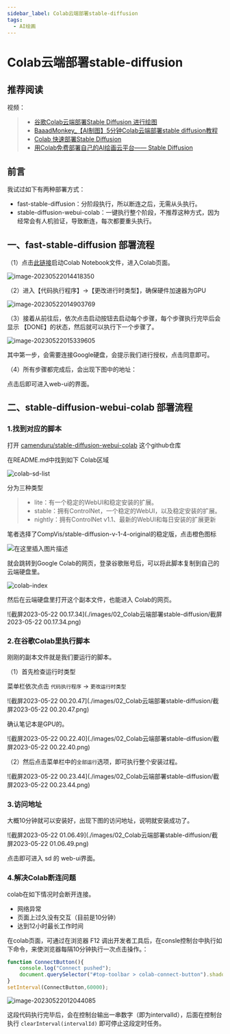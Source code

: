 ```yaml
---
sidebar_label: Colab云端部署stable-diffusion
tags:
  - AI绘画
---
```


# Colab云端部署stable-diffusion

## 推荐阅读

视频：

> - [谷歌Colab云端部署Stable Diffusion 进行绘图](https://blog.csdn.net/weixin_43905975/article/details/130059104)
> - [BaaadMonkey_【AI制图】5分钟Colab云端部署stable diffusion教程](https://www.bilibili.com/video/BV15j411c7fE)
> - [Colab 快速部署Stable Diffusion](https://hesn0bipt0.feishu.cn/docx/VrTHdeIm5oKT9AxzI7CcRxqjnTh)
> - [用Colab免费部署自己的AI绘画云平台—— Stable Diffusion](https://www.qiufeng.blue/aipaint/ai-stable-diffusion-2.html)

## 前言

我试过如下有两种部署方式：

- fast-stable-diffusion：分阶段执行，所以断连之后，无需从头执行。
- stable-diffusion-webui-colab：一键执行整个阶段，不推荐这种方式，因为经常会有人机验证，导致断连，每次都要重头执行。

## 一、fast-stable-diffusion 部署流程

（1）点击[此链接](https://colab.research.google.com/github/TheLastBen/fast-stable-diffusion/blob/main/fast_stable_diffusion_AUTOMATIC1111.ipynb#scrollTo=Y9EBc437WDOs)启动Colab Notebook文件，进入Colab页面。

![image-20230522014418350](./images/02_Colab云端部署stable-diffusion/image-20230522014418350.png)

（2）进入【代码执行程序】->【更改进行时类型】，确保硬件加速器为GPU

![image-20230522014903769](./images/02_Colab云端部署stable-diffusion/image-20230522014903769.png)

（3）接着从前往后，依次点击启动按钮去启动每个步骤，每个步骤执行完毕后会显示 【DONE】的状态，然后就可以执行下一个步骤了。

![image-20230522015339605](./images/02_Colab云端部署stable-diffusion/image-20230522015339605.png)

其中第一步，会需要连接Google硬盘，会提示我们进行授权，点击同意即可。

（4）所有步骤都完成后，会出现下图中的地址：

点击后即可进入web-ui的界面。

## 二、stable-diffusion-webui-colab 部署流程

### 1.找到对应的脚本

打开 [camenduru/stable-diffusion-webui-colab](https://github.com/camenduru/stable-diffusion-webui-colab) 这个github仓库

在README.md中找到如下 Colab区域

![colab-sd-list](./images/02_Colab云端部署stable-diffusion/colab-sd-list-4685234.png)

分为三种类型

> - lite：有一个稳定的WebUI和稳定安装的扩展。
> - stable：拥有ControlNet，一个稳定的WebUI，以及稳定安装的扩展。
> - nightly：拥有ControlNet v1.1、最新的WebUI和每日安装的扩展更新

笔者选择了CompVis/stable-diffusion-v-1-4-original的稳定版，点击橙色图标

![在这里插入图片描述](./images/02_Colab云端部署stable-diffusion/d4c733984c684d0b997a7a2daab317e8.png)

就会跳转到Google Colab的网页，登录谷歌账号后，可以将此脚本复制到自己的云端硬盘里。

![colab-index](./images/02_Colab云端部署stable-diffusion/colab-index.png)

然后在云端硬盘里打开这个副本文件，也能进入 Colab的网页。

![截屏2023-05-22 00.17.34](./images/02_Colab云端部署stable-diffusion/截屏2023-05-22 00.17.34.png)

### 2.在谷歌Colab里执行脚本

刚刚的副本文件就是我们要运行的脚本。

（1）首先检查运行时类型

菜单栏依次点击 `代码执行程序` -> `更改运行时类型`

![截屏2023-05-22 00.20.47](./images/02_Colab云端部署stable-diffusion/截屏2023-05-22 00.20.47.png)

确认笔记本是GPU的。

![截屏2023-05-22 00.22.40](./images/02_Colab云端部署stable-diffusion/截屏2023-05-22 00.22.40.png)

（2）然后点击菜单栏中的`全部运行`选项，即可执行整个安装过程。

![截屏2023-05-22 00.23.44](./images/02_Colab云端部署stable-diffusion/截屏2023-05-22 00.23.44.png)

### 3.访问地址

大概10分钟就可以安装好，出现下图的访问地址，说明就安装成功了。

![截屏2023-05-22 01.06.49](./images/02_Colab云端部署stable-diffusion/截屏2023-05-22 01.06.49.png)

点击即可进入 sd 的 web-ui界面。

### 4.解决Colab断连问题

colab在如下情况时会断开连接。

- 网络异常
- 页面上过久没有交互（目前是10分钟）
- 达到12小时最长工作时间

在colab页面，可通过在浏览器 F12 调出开发者工具后，在consle控制台中执行如下命令，来使浏览器每隔10分钟执行一次点击操作。：

```js
function ConnectButton(){
    console.log("Connect pushed"); 
    document.querySelector("#top-toolbar > colab-connect-button").shadowRoot.querySelector("#connect").click() 
}
setInterval(ConnectButton,60000);
```

![image-20230522012044085](./images/02_Colab云端部署stable-diffusion/image-20230522012044085.png)

这段代码执行完毕后，会在控制台输出一串数字（即为intervalId），后面在控制台执行 `clearInterval(intervalId)` 即可停止这段定时任务。
